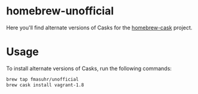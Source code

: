 # homebrew-unofficial

Here you'll find alternate versions of Casks for the [homebrew-cask](https://github.com/caskroom/homebrew-cask)
project.

# Usage

To install alternate versions of Casks, run the following commands:

```sh
brew tap fmasuhr/unofficial
brew cask install vagrant-1.8
```
